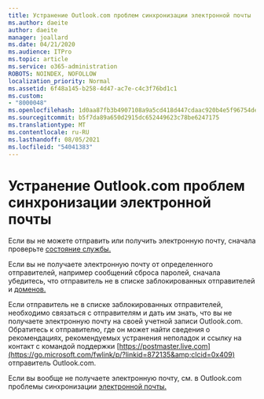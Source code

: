 ```yaml
---
title: Устранение Outlook.com проблем синхронизации электронной почты
ms.author: daeite
author: daeite
manager: joallard
ms.date: 04/21/2020
ms.audience: ITPro
ms.topic: article
ms.service: o365-administration
ROBOTS: NOINDEX, NOFOLLOW
localization_priority: Normal
ms.assetid: 6f48a145-b258-4d47-ac7e-c4c3f76bd1c1
ms.custom:
- "8000048"
ms.openlocfilehash: 1d0aa87fb3b4907108a9a5cd418d447cdaac920b4e5f96754dec2d0bd354b92d
ms.sourcegitcommit: b5f7da89a650d2915dc652449623c78be6247175
ms.translationtype: MT
ms.contentlocale: ru-RU
ms.lasthandoff: 08/05/2021
ms.locfileid: "54041383"
---
```

# <a name="fix-outlookcom-email-sync-issues"></a>Устранение Outlook.com проблем синхронизации электронной почты

Если вы не можете отправить или получить электронную почту, сначала проверьте [состояние службы.](https://go.microsoft.com/fwlink/p/?linkid=837482&amp;clcid=0x409)
  
Если вы не получаете электронную почту от определенного отправителей, например сообщений сброса паролей, сначала убедитесь, что отправитель не в списке заблокированных отправителей и [доменов.](https://outlook.live.com/mail/options/mail/junkEmail/blockedSendersAndDomains)
  
Если отправитель не в списке заблокированных отправителей, необходимо связаться с отправителям и дать им знать, что вы не получаете электронную почту на своей учетной записи Outlook.com. Обратитесь к отправителю, где он может найти сведения о рекомендациях, рекомендуемых устранения неполадок и ссылку на контакт с командой поддержки [https://postmaster.live.com](https://go.microsoft.com/fwlink/p/?linkid=872135&amp;clcid=0x409) отправитель Outlook.com.
  
Если вы вообще не получаете электронную почту, см. в Outlook.com проблемы синхронизации [электронной почты.](https://support.office.com/article/d39e3341-8d79-4bf1-b3c7-ded602233642?wt.mc_id=Office_Outlook_com_Alchemy)